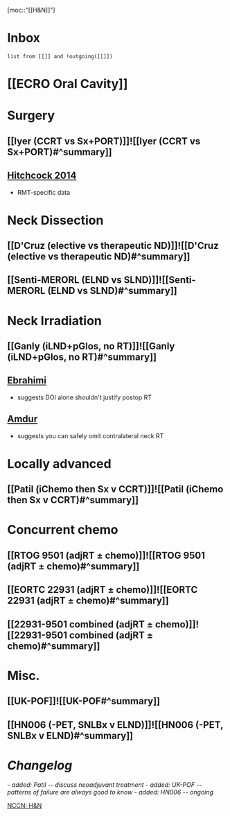 [moc::"[[H&N]]"]
# Inbox
```dataview
list from [[]] and !outgoing([[]])
```

# [[ECRO Oral Cavity]]

# Surgery
## [[Iyer (CCRT vs Sx+PORT)]]![[Iyer (CCRT vs Sx+PORT)#^summary]]
## [Hitchcock 2014](https://pubmed.ncbi.nlm.nih.gov/25456514/)
- RMT-specific data

# Neck Dissection
## [[D'Cruz (elective vs therapeutic ND)]]![[D'Cruz (elective vs therapeutic ND)#^summary]]

## [[Senti-MERORL (ELND vs SLND)]]![[Senti-MERORL (ELND vs SLND)#^summary]]

# Neck Irradiation
## [[Ganly (iLND+pGlos, no RT)]]![[Ganly (iLND+pGlos, no RT)#^summary]] 

## [Ebrahimi](https://europepmc.org/article/PMC/6563806#free-full-text)
- suggests DOI alone shouldn't justify postop RT
## [Amdur](https://pubmed.ncbi.nlm.nih.gov/30234502/) 
- suggests you can safely omit contralateral neck RT

# Locally advanced
## [[Patil (iChemo then Sx v CCRT)]]![[Patil (iChemo then Sx v CCRT)#^summary]]

# Concurrent chemo
## [[RTOG 9501 (adjRT ± chemo)]]![[RTOG 9501 (adjRT ± chemo)#^summary]]

## [[EORTC 22931 (adjRT ± chemo)]]![[EORTC 22931 (adjRT ± chemo)#^summary]]

## [[22931-9501 combined (adjRT ± chemo)]]![[22931-9501 combined (adjRT ± chemo)#^summary]]

# Misc.
## [[UK-POF]]![[UK-POF#^summary]]

## [[HN006 (-PET, SNLBx v ELND)]]![[HN006 (-PET, SNLBx v ELND)#^summary]]

# _Changelog_
_- added: Patil -- discuss neoadjuvant treatment_
_- added: UK-POF -- patterns of failure are always good to know_
_- added: HN006 -- ongoing_

[NCCN: H&N](https://www.nccn.org/professionals/physician_gls/pdf/head-and-neck.pdf)